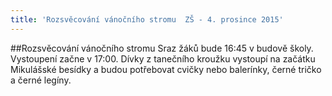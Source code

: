 ```yaml
---
title: 'Rozsvěcování vánočního stromu  ZŠ - 4. prosince 2015'
---
```


##Rozsvěcování vánočního stromu
Sraz žáků bude 16:45 v budově školy. Vystoupení začne v 17:00. 
Dívky z tanečního kroužku vystoupí na začátku Mikulášské besídky a budou potřebovat cvičky nebo balerínky, černé tričko a černé legíny.